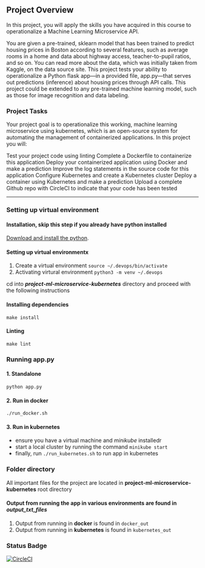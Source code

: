 ## Project Overview

In this project, you will apply the skills you have acquired in this course to operationalize a Machine Learning Microservice API.

You are given a pre-trained, sklearn model that has been trained to predict housing prices in Boston according to several features, such as average rooms in a home and data about highway access, teacher-to-pupil ratios, and so on. You can read more about the data, which was initially taken from Kaggle, on the data source site. This project tests your ability to operationalize a Python flask app—in a provided file, app.py—that serves out predictions (inference) about housing prices through API calls. This project could be extended to any pre-trained machine learning model, such as those for image recognition and data labeling.

### Project Tasks
Your project goal is to operationalize this working, machine learning microservice using kubernetes, which is an open-source system for automating the management of containerized applications. In this project you will:

Test your project code using linting
Complete a Dockerfile to containerize this application
Deploy your containerized application using Docker and make a prediction
Improve the log statements in the source code for this application
Configure Kubernetes and create a Kubernetes cluster
Deploy a container using Kubernetes and make a prediction
Upload a complete Github repo with CircleCI to indicate that your code has been tested

---

###  Setting up virtual environment
#### Installation, skip this step if you already have python installed
[Download and install the python](https://www.python.org/downloads/). 
#### Setting up virtual environmentx
1. Create a virtual environment
``source ~/.devops/bin/activate``
2. Activating virtural environment
``python3 -m venv ~/.devops``


cd into _**project-ml-microservice-kubernetes**_ directory and proceed with the following instructions
####  Installing dependencies
``make install``
#### Linting
``make lint``

### Running app.py
#### 1. Standalone
 ``python app.py``
#### 2. Run in docker
 `` ./run_docker.sh ``
#### 3. Run in kubernetes
 - ensure you have a virtual machine and *minikube* installedr
 - start a local cluster by running the command ``minikube start``
 - finally, run ``./run_kubernetes.sh`` to run app in kubernetes
 

### Folder directory
All important files for the project are located in **project-ml-microservice-kubernetes** root directory
####  Output from running the app in various environments are found in _output_txt_files_
1. Output from running in **docker** is found in `docker_out`
2. Output from running in **kubernetes** is found in `kubernetes_out`

### Status Badge
[![CircleCI](https://dl.circleci.com/status-badge/img/gh/marietta-a/Operationalize-a-Machine-Learning-Microservice-API/tree/master.svg?style=svg)](https://dl.circleci.com/status-badge/redirect/gh/marietta-a/Operationalize-a-Machine-Learning-Microservice-API/tree/master)
